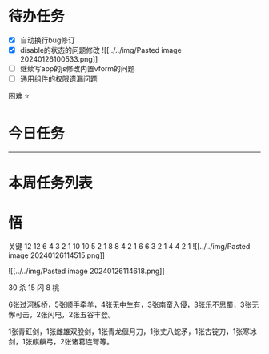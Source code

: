 # 待办任务
- [x] 自动换行bug修订
- [x] disable的状态的问题修改
![[../../img/Pasted image 20240126100533.png]]
- [ ] 继续写app的js修改内置vform的问题
- [ ] 通用组件的权限遗漏问题

困难
⭐

# 今日任务





------
# 本周任务列表



# 悟
关键
12    12 6 4 3 2 1
10    10 5 2 1
8      8 4 2 1
6      6 3 2 1
4      4  2 1
![[../../img/Pasted image 20240126114515.png]]

![[../../img/Pasted image 20240126114618.png]]


30 杀  15 闪 8 桃

6张过河拆桥，5张顺手牵羊，4张无中生有，3张南蛮入侵，3张乐不思蜀，3张无懈可击，2张闪电，2张五谷丰登。

1张青釭剑，1张雌雄双股剑，1张青龙偃月刀，1张丈八蛇矛，1张古锭刀，1张寒冰剑，1张麒麟弓，2张诸葛连弩等。